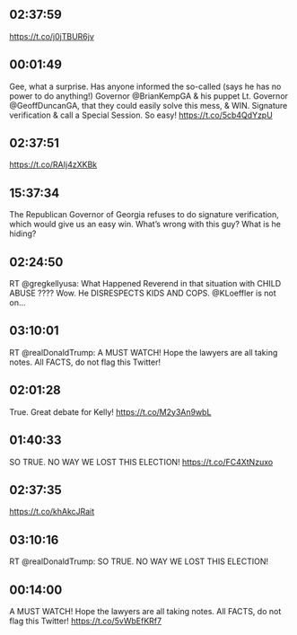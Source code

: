 ## 02:37:59
https://t.co/j0jTBUR6jv
## 00:01:49
Gee, what a surprise. Has anyone informed the so-called (says he has no power to do anything!) Governor @BrianKempGA &amp; his puppet Lt. Governor @GeoffDuncanGA, that they could easily solve this mess, &amp; WIN. Signature verification &amp; call a Special Session. So easy! https://t.co/5cb4QdYzpU
## 02:37:51
https://t.co/RAIj4zXKBk
## 15:37:34
The Republican Governor of Georgia refuses to do signature verification, which would give us an easy win. What’s wrong with this guy? What is he hiding?
## 02:24:50
RT @gregkellyusa: What Happened Reverend in that situation with CHILD ABUSE ????  Wow.  He DISRESPECTS KIDS AND COPS.  @KLoeffler is not on…
## 03:10:01
RT @realDonaldTrump: A MUST WATCH! Hope the lawyers are all taking notes. All FACTS, do not flag this Twitter!
## 02:01:28
True. Great debate for Kelly! https://t.co/M2y3An9wbL
## 01:40:33
SO TRUE. NO WAY WE LOST THIS ELECTION! https://t.co/FC4XtNzuxo
## 02:37:35
https://t.co/khAkcJRait
## 03:10:16
RT @realDonaldTrump: SO TRUE. NO WAY WE LOST THIS ELECTION!
## 00:14:00
A MUST WATCH! Hope the lawyers are all taking notes. All FACTS, do not flag this Twitter! https://t.co/5vWbEfKRf7
